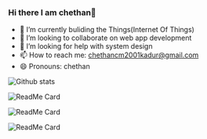 ### Hi there I am chethan👋


- 🌱 I’m currently buliding  the Things(Internet Of Things)
- 👯 I’m looking to collaborate on web app development
- 🤔 I’m looking for help with system design
- 📫 How to reach me: chethancm2001kadur@gmail.com
- 😄 Pronouns: chethan



![Github stats](https://github-readme-stats.vercel.app/api?username=chethancm2001)

![ReadMe Card](https://github-readme-stats.vercel.app/api/pin/?username=chethancm2001&repo=devspace-hackathon)

![ReadMe Card](https://github-readme-stats.vercel.app/api/pin/?username=chethancm2001&repo=todo-with-node)

![ReadMe Card](https://github-readme-stats.vercel.app/api/pin/?username=chethancm2001&repo=quiz_cli_app)
